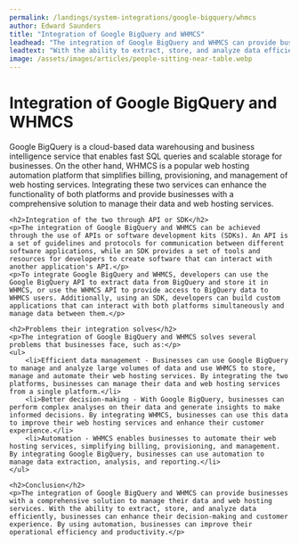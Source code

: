 ```yaml
---
permalink: /landings/system-integrations/google-bigquery/whmcs
author: Edward Saunders
title: "Integration of Google BigQuery and WHMCS"
leadhead: "The integration of Google BigQuery and WHMCS can provide businesses with a comprehensive solution to manage their data and web hosting services"
leadtext: "With the ability to extract, store, and analyze data efficiently, businesses can enhance their decision-making and customer experience. By using automation, businesses can improve their operational efficiency and productivity."
image: /assets/images/articles/people-sitting-near-table.webp
---
```

<div class="arttext">	<h1>Integration of Google BigQuery and WHMCS</h1>
	<p>Google BigQuery is a cloud-based data warehousing and business intelligence service that enables fast SQL queries and scalable storage for businesses. On the other hand, WHMCS is a popular web hosting automation platform that simplifies billing, provisioning, and management of web hosting services. Integrating these two services can enhance the functionality of both platforms and provide businesses with a comprehensive solution to manage their data and web hosting services.</p>

	<h2>Integration of the two through API or SDK</h2>
	<p>The integration of Google BigQuery and WHMCS can be achieved through the use of APIs or software development kits (SDKs). An API is a set of guidelines and protocols for communication between different software applications, while an SDK provides a set of tools and resources for developers to create software that can interact with another application's API.</p>
	<p>To integrate Google BigQuery and WHMCS, developers can use the Google BigQuery API to extract data from BigQuery and store it in WHMCS, or use the WHMCS API to provide access to BigQuery data to WHMCS users. Additionally, using an SDK, developers can build custom applications that can interact with both platforms simultaneously and manage data between them.</p>

	<h2>Problems their integration solves</h2>
	<p>The integration of Google BigQuery and WHMCS solves several problems that businesses face, such as:</p>
	<ul>
		<li>Efficient data management - Businesses can use Google BigQuery to manage and analyze large volumes of data and use WHMCS to store, manage and automate their web hosting services. By integrating the two platforms, businesses can manage their data and web hosting services from a single platform.</li>
		<li>Better decision-making - With Google BigQuery, businesses can perform complex analyses on their data and generate insights to make informed decisions. By integrating WHMCS, businesses can use this data to improve their web hosting services and enhance their customer experience.</li>
		<li>Automation - WHMCS enables businesses to automate their web hosting services, simplifying billing, provisioning, and management. By integrating Google BigQuery, businesses can use automation to manage data extraction, analysis, and reporting.</li>
	</ul>

	<h2>Conclusion</h2>
	<p>The integration of Google BigQuery and WHMCS can provide businesses with a comprehensive solution to manage their data and web hosting services. With the ability to extract, store, and analyze data efficiently, businesses can enhance their decision-making and customer experience. By using automation, businesses can improve their operational efficiency and productivity.</p>
</div>